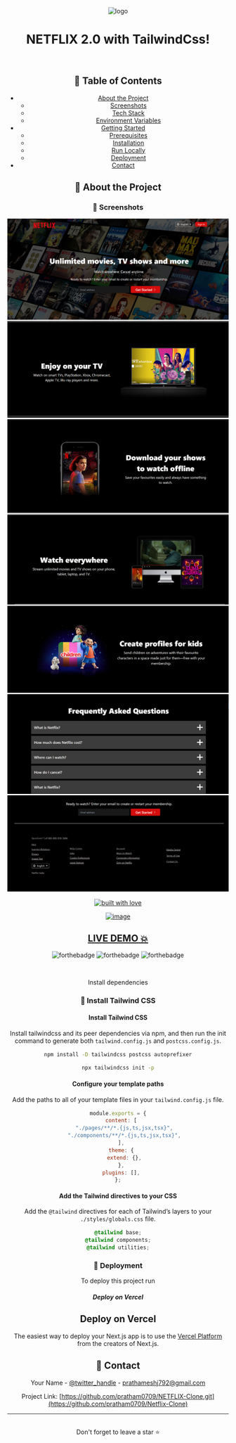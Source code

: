 <div align="center">

  <img src="https://user-images.githubusercontent.com/99184393/211183762-03b6e9b4-9fcd-4874-a0e4-20cf00537c06.gif" alt="logo" width="400" height="auto" />

  <h1>NETFLIX 2.0 with TailwindCss!</h1>

<br />

<!-- Table of Contents -->

## :notebook_with_decorative_cover: Table of Contents

- [About the Project](#star2-about-the-project)
  - [Screenshots](#camera-screenshots)
  - [Tech Stack](#space_invader-tech-stack)
  - [Environment Variables](#key-environment-variables)
- [Getting Started](#toolbox-getting-started)
  - [Prerequisites](#bangbang-prerequisites)
  - [Installation](#gear-installation)
  - [Run Locally](#running-run-locally)
  - [Deployment](#triangular_flag_on_post-deployment)
- [Contact](#handshake-contact)

<!-- About the Project -->

## :star2: About the Project

<!-- Screenshots -->

### 📸 Screenshots
![image](https://github.com/pratham0709/Netflix-Clone/blob/main/Screenshots/1.png)
![image](https://github.com/pratham0709/Netflix-Clone/blob/main/Screenshots/2.png)
![image](https://github.com/pratham0709/Netflix-Clone/blob/main/Screenshots/3.png)
![image](https://github.com/pratham0709/Netflix-Clone/blob/main/Screenshots/4.png)
![image](https://github.com/pratham0709/Netflix-Clone/blob/main/Screenshots/5.png)
![image](https://github.com/pratham0709/Netflix-Clone/blob/main/Screenshots/6.png)
![image](https://github.com/pratham0709/Netflix-Clone/blob/main/Screenshots/7.png)


<p align="center">

[![built with love](https://forthebadge.com/images/badges/built-with-love.svg)](https://github.com/pratham0709/Netflix-Clone)

</p>


<div align="center">
<a href="https://netflix-sclone.netlify.app" target="_blank"><img  src='./demo/ezgif-1-2a6c90cdd6.gif' alt='image'/></a>
</div>

## <a href="https://pratham07-netflixclone.netlify.app/" target="_blank">LIVE DEMO 💥</a>

![forthebadge](https://forthebadge.com/images/badges/built-with-love.svg)
![forthebadge](https://forthebadge.com/images/badges/for-you.svg)
![forthebadge](https://forthebadge.com/images/badges/powered-by-coffee.svg)

<br />

Install dependencies

### :test_tube: Install Tailwind CSS 

#### Install Tailwind CSS

Install tailwindcss and its peer dependencies via npm, and then run the init command to generate both `tailwind.config.js` and `postcss.config.js`.

```bash
npm install -D tailwindcss postcss autoprefixer
```

```bash
npx tailwindcss init -p
```

#### Configure your template paths

Add the paths to all of your template files in your `tailwind.config.js` file.
<br>

```js
module.exports = {
  content: [
    "./pages/**/*.{js,ts,jsx,tsx}",
    "./components/**/*.{js,ts,jsx,tsx}",
  ],
  theme: {
    extend: {},
  },
  plugins: [],
};
```

#### Add the Tailwind directives to your CSS

Add the `@tailwind` directives for each of Tailwind’s layers to your `./styles/globals.css` file.

```css
@tailwind base;
@tailwind components;
@tailwind utilities;
```

<!-- Deployment -->

### :triangular_flag_on_post: Deployment

To deploy this project run

##### Deploy on Vercel

## Deploy on Vercel

The easiest way to deploy your Next.js app is to use the [Vercel Platform](https://vercel.com/new?utm_medium=default-template&filter=next.js&utm_source=create-next-app&utm_campaign=create-next-app-readme) from the creators of Next.js.

## :handshake: Contact

Your Name - [@twitter_handle](https://twitter.com/Pratham_jadhav_) - prathameshj792@gmail.com

Project Link: [https://github.com/pratham0709/NETFLIX-Clone.git](https://github.com/pratham0709/Netflix-Clone)

<hr />
<br />

<div align="center">Don't forget to leave a star ⭐️</div>
